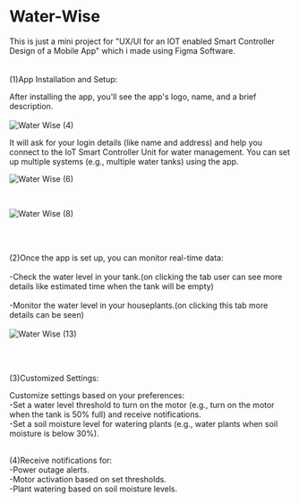 # Water-Wise
This is just a mini project for "UX/UI for an IOT enabled Smart Controller Design of a Mobile App" which i made using Figma Software.
<br><br><br>
(1)App Installation and Setup:

After installing the app, you'll see the app's logo, name, and a brief description. 
<br>
<br>
![Water Wise (4)](https://github.com/BhumikaUpadhyay05/Water-Wise/assets/165573010/f708508f-c090-444a-a4b2-6753876a0723)<br>


It will ask for your login details (like name and address) and help you connect to the IoT Smart Controller Unit for water management. You can set up multiple systems (e.g., multiple water tanks) using the app.
<br>

![Water Wise (6)](https://github.com/BhumikaUpadhyay05/Water-Wise/assets/165573010/0a87d70f-91bc-4bd0-86b4-5ccf57d4e0bf)

<br>

![Water Wise (8)](https://github.com/BhumikaUpadhyay05/Water-Wise/assets/165573010/783e1f60-0316-4a2a-8856-23803b08fee4)



<br><br>

(2)Once the app is set up, you can monitor real-time data:<br><br>
-Check the water level in your tank.(on clicking the tab user can see more details like estimated time when the tank will be empty)<br><br>
-Monitor the water level in your houseplants.(on clicking this tab more details can be seen)<br><br>
![Water Wise (13)](https://github.com/BhumikaUpadhyay05/Water-Wise/assets/165573010/6cf46a47-e68e-4cca-8406-760137450ba8)

<br><br>

(3)Customized Settings:<br>

Customize settings based on your preferences:<br>
-Set a water level threshold to turn on the motor (e.g., turn on the motor when the tank is 50% full) and receive notifications.<br>
-Set a soil moisture level for watering plants (e.g., water plants when soil moisture is below 30%).<br><br>


(4)Receive notifications for:<br>
-Power outage alerts.<br>
-Motor activation based on set thresholds.<br>
-Plant watering based on soil moisture levels.<br>
